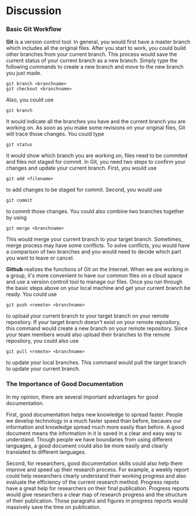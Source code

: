 # Discussion

### Basic Git Workflow  
**Git** is a version control tool. In general, you would first have a master branch which includes all the original files. After you start to work, you could build other branches from your current branch. This process would save the current status of your current branch as a new branch. Simply type the following commands to create a new branch and move to the new branch you just made.  
```  
git branch <branchname>  
git checkout <branchname>  
```  
Also, you could use   
``` 
git branch  
```  
It would indicate all the branches you have and the current branch you are working on. As soon as you make some revisions on your original files, Git will trace those changes. You could type 
```  
git status  
```
It would show which branch you are working on, files need to be commited and files not staged for commit. In Git, you need two steps to confirm your changes and update your current branch. First, you would use 
```  
git add <filename>  
```  
to add changes to be staged for commit. Second, you would use 
```  
git commit  
```   
to commit those changes. You could also combine two branches together by using 
``` 
git merge <branchname>
```  
This would merge your current branch to your target branch. Sometimes, merge process may have some conflicts. To solve conflicts, you would have a comparison of two branches and you would need to decide which part you want to leave or cancel.  

**Github** realizes the functions of Git on the Internet. When we are working in a group, it's more convenient to have our common files on a cloud space and use a version controll tool to manage our files. Once you run through the basic steps above on your local machine and get your current branch be ready. You could use 
```  
git push <remote> <branchname>
```
to upload your current branch to your target branch on your remote repository. If your target branch doesn't exist on your remote repository, this command would create a new branch on your remote repository. Since your team members would also upload their branches to the remote repository, you could also use 
```  
git pull <remote> <branchname>  
```  
to update your local branches. This command would pull the target branch to update your current branch. 
### The Importance of Good Documentation  

In my opinion, there are several important advantages for good documentation.  
    
First, good documentation helps new knowledge to spread faster. People we develop technology in a much faster speed than before, becaues our information and knowledge spread much more easily than before. A good document means the information in it is saved in a clear and easy way to understand. Though people we have boundaries from using different languages, a good document could also be more easily and clearly translated to different languages. 
    
Second, for researchers, good documentation skills could also help them improve and speed up their research process. For example, a weekly report could help researchers clearly understand their working progress and also evaluate the efficiency of the current research method. Progress repots have a great help for researchers on their final publication. Progress reports would give researchers a clear map of research progress and the structure of their publication. Those paragrahs and figures in progress reports would massively save the time on publication.   



